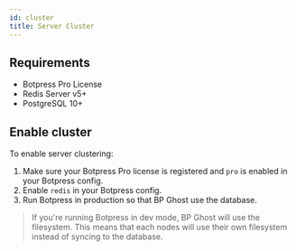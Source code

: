 ```yaml
---
id: cluster
title: Server Cluster
---
```


## Requirements

- Botpress Pro License
- Redis Server v5+
- PostgreSQL 10+

## Enable cluster

To enable server clustering:

1. Make sure your Botpress Pro license is registered and `pro` is enabled in your Botpress config.
1. Enable `redis` in your Botpress config.
1. Run Botpress in production so that BP Ghost use the database.

> If you're running Botpress in dev mode, BP Ghost will use the filesystem. This means that each nodes will use their own filesystem instead of syncing to the database.

